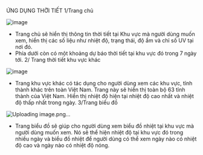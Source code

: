 ỨNG DỤNG THỜI TIẾT
1/Trang chủ











![image](https://github.com/user-attachments/assets/f2eaa251-a206-4287-979c-ddd0c22e8a22)









-	Trang chủ sẽ hiển thị thông tin thời tiết tại Khu vực mà người dùng muốn xem, hiển thị các số liệu như nhiệt độ, trạng thái, độ ẩm và chỉ số UV tại nơi đó.
-	Phía dưới còn có một khoảng dự báo thời tiết tại khu vực đó trong 7 ngày tới.
2/ Trang thời tiết khu vực khác



![image](https://github.com/user-attachments/assets/e4b51e0c-f59e-4a2c-b415-287f7046b652)


























-	Trang khu vực khác có tác dụng cho người dùng xem các khu vực, tỉnh thành khác trên toàn Việt Nam. Trang này sẽ hiển thị toàn bộ 63 tỉnh thành của Việt Nam. Hiển thị nhiệt độ hiện tại nhiệt độ cao nhất và nhiệt độ thấp nhất trong ngày.
3/Trang biểu đồ 

![Uploading image.png…]()




























-	Trang biểu đồ sẽ giúp cho người dùng xem biểu đồ nhiệt tại khu vực mà người dùng muốn xem. Nó sẽ thể hiện nhiệt độ tại khu vực đó trong nhiều ngày và biểu đồ nhiệt để người dùng có thể xem ngày nào có nhiệt độ cao và ngày nào có nhiệt độ nóng.
